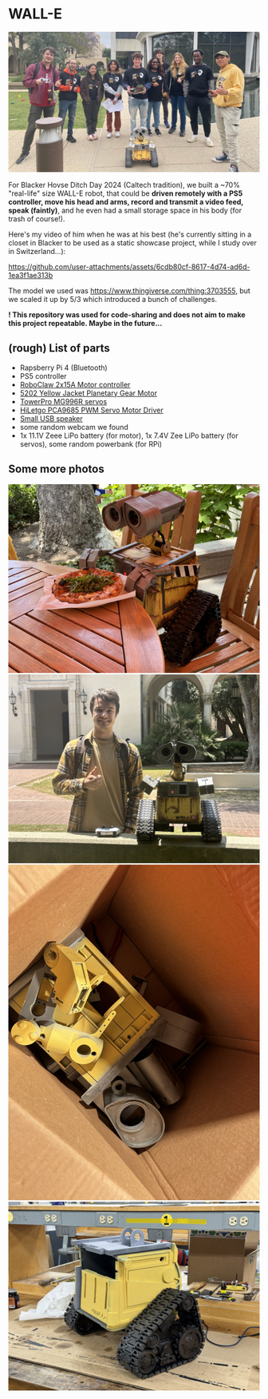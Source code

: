 # WALL-E

![](media/photos/IMG_7303.jpg)

For Blacker Hovse Ditch Day 2024 (Caltech tradition), we built a ~70% "real-life" size WALL-E robot, that could be **driven remotely with a PS5 controller, move his head and arms, record and transmit a video feed, speak (faintly)**, and he even had a small storage space in his body (for trash of course!).

Here's my video of him when he was at his best (he's currently sitting in a closet in Blacker to be used as a static showcase project, while I study over in Switzerland...): 

https://github.com/user-attachments/assets/6cdb80cf-8617-4d74-ad6d-1ea3f1ae313b

The model we used was https://www.thingiverse.com/thing:3703555, but we scaled it up by 5/3 which introduced a bunch of challenges. 

**! This repository was used for code-sharing and does not aim to make this project repeatable. Maybe in the future...**

## (rough) List of parts

* Rapsberry Pi 4 (Bluetooth)
* PS5 controller
* [RoboClaw 2x15A Motor controller](https://www.basicmicro.com/RoboClaw-2x15A-Motor-Controller_p_10.html)
* [5202 Yellow Jacket Planetary Gear Motor](https://www.gobilda.com/5202-series-yellow-jacket-planetary-gear-motor-26-9-1-ratio-24mm-length-6mm-d-shaft-223-rpm-36mm-gearbox-3-3-5v-encoder/)
* [TowerPro MG996R servos](https://towerpro.com.tw/product/mg996r/)
* [HiLetgo PCA9685 PWM Servo Motor Driver](http://www.hiletgo.com/ProductDetail/2152091.html)
* [Small USB speaker](https://www.amazon.com/shuley-Computer-Speaker-Portable-Sound-bar/dp/B09S3G99HS/ref=sr_1_1)
* some random webcam we found
* 1x 11.1V Zeee LiPo battery (for motor), 1x 7.4V Zee LiPo battery (for servos), some random powerbank (for RPi)

## Some more photos

![](media/photos/IMG_6938.jpg)
![](media/photos/IMG_6954_s.JPG)
![](media/photos/IMG_6767_s.jpg)
![](media/photos/IMG_6736_s.jpg)

